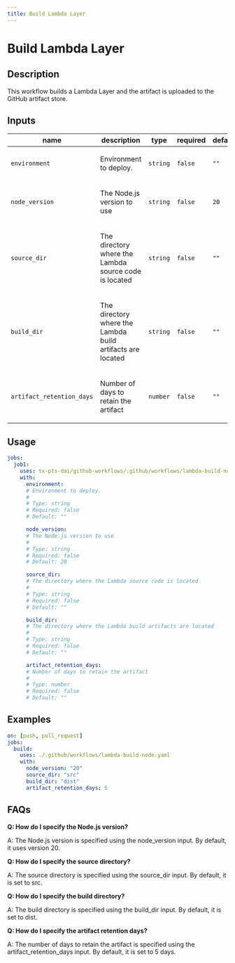 ```yaml
---
title: Build Lambda Layer
---
```


<!-- action-docs-header source=".github/workflows/lambda-build-node.yaml" -->
# Build Lambda Layer
<!-- action-docs-header source=".github/workflows/lambda-build-node.yaml" -->

## Description

This workflow builds a Lambda Layer and the artifact is uploaded to the GitHub artifact store.

<!-- action-docs-inputs source=".github/workflows/lambda-build-node.yaml" -->
## Inputs

| name | description | type | required | default |
| --- | --- | --- | --- | --- |
| `environment` | <p>Environment to deploy.</p> | `string` | `false` | `""` |
| `node_version` | <p>The Node.js version to use</p> | `string` | `false` | `20` |
| `source_dir` | <p>The directory where the Lambda source code is located</p> | `string` | `false` | `""` |
| `build_dir` | <p>The directory where the Lambda build artifacts are located</p> | `string` | `false` | `""` |
| `artifact_retention_days` | <p>Number of days to retain the artifact</p> | `number` | `false` | `""` |
<!-- action-docs-inputs source=".github/workflows/lambda-build-node.yaml" -->

<!-- action-docs-outputs source=".github/workflows/lambda-build-node.yaml" -->

<!-- action-docs-outputs source=".github/workflows/lambda-build-node.yaml" -->

<!-- action-docs-usage source=".github/workflows/lambda-build-node.yaml" project="tx-pts-dai/github-workflows/.github/workflows/lambda-build-node.yaml" version="v1" -->
## Usage

```yaml
jobs:
  job1:
    uses: tx-pts-dai/github-workflows/.github/workflows/lambda-build-node.yaml@v1
    with:
      environment:
      # Environment to deploy.
      #
      # Type: string
      # Required: false
      # Default: ""

      node_version:
      # The Node.js version to use
      #
      # Type: string
      # Required: false
      # Default: 20

      source_dir:
      # The directory where the Lambda source code is located
      #
      # Type: string
      # Required: false
      # Default: ""

      build_dir:
      # The directory where the Lambda build artifacts are located
      #
      # Type: string
      # Required: false
      # Default: ""

      artifact_retention_days:
      # Number of days to retain the artifact
      #
      # Type: number
      # Required: false
      # Default: ""
```
<!-- action-docs-usage source=".github/workflows/lambda-build-node.yaml" project="tx-pts-dai/github-workflows/.github/workflows/lambda-build-node.yaml" version="v1" -->

## Examples

```yaml
on: [push, pull_request]
jobs:
  build:
    uses: ./.github/workflows/lambda-build-node.yaml
    with:
      node_version: "20"
      source_dir: "src"
      build_dir: "dist"
      artifact_retention_days: 5
```

## FAQs

**Q: How do I specify the Node.js version?**

A: The Node.js version is specified using the node_version input. By default, it uses version 20.

**Q: How do I specify the source directory?**

A: The source directory is specified using the source_dir input. By default, it is set to src.

**Q: How do I specify the build directory?**

A: The build directory is specified using the build_dir input. By default, it is set to dist.

**Q: How do I specify the artifact retention days?**

A: The number of days to retain the artifact is specified using the artifact_retention_days input. By default, it is set to 5 days.
